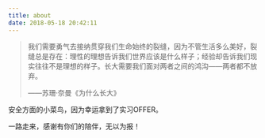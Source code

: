 ```yaml
---
title: about
date: 2018-05-18 20:42:11
---
```


> 我们需要勇气去接纳贯穿我们生命始终的裂缝，因为不管生活多么美好，裂缝总是存在：理性的理想告诉我们世界应该是什么样子；经验却告诉我们现实往往不是理想的样子。长大需要我们面对两者之间的鸿沟——两者都不放弃。
>
> ——苏珊·奈曼《为什么长大》

安全方面的小菜鸟，因为幸运拿到了实习OFFER。

一路走来，感谢有你们的陪伴，无以为报！